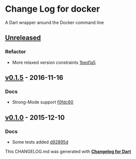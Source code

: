 # Change Log for docker
A Dart wrapper around the Docker command line

## [Unreleased](http://github.com/mikemitterer/dart-docker/compare/v0.2...HEAD)

### Refactor
* More relaxed version constraints [1bed1a5](https://github.com/mikemitterer/dart-docker/commit/1bed1a52b457bf86a275fc89ab55a0b1d4a9b84e)

## [v0.1.5](http://github.com/mikemitterer/dart-docker/compare/v0.1.4...v0.1.5) - 2016-11-16

### Docs
* Strong-Mode support [f0fdc60](https://github.com/mikemitterer/dart-docker/commit/f0fdc60c2a9e2d566edcd551acffff7c1beda47e)

## [v0.1.0](http://github.com/mikemitterer/dart-docker/compare/v0.1.0) - 2015-12-10

### Docs
* Some tests added [d92895d](https://github.com/mikemitterer/dart-docker/commit/d92895d260513ea3ab29703db9df07b5df09c28c)


This CHANGELOG.md was generated with [**Changelog for Dart**](https://pub.dartlang.org/packages/changelog)
